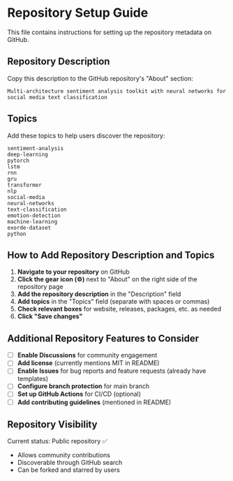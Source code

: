 # Repository Setup Guide

This file contains instructions for setting up the repository metadata on GitHub.

## Repository Description

Copy this description to the GitHub repository's "About" section:

```
Multi-architecture sentiment analysis toolkit with neural networks for social media text classification
```

## Topics

Add these topics to help users discover the repository:

```
sentiment-analysis
deep-learning
pytorch
lstm
rnn
gru
transformer
nlp
social-media
neural-networks
text-classification
emotion-detection
machine-learning
exorde-dataset
python
```

## How to Add Repository Description and Topics

1. **Navigate to your repository** on GitHub
2. **Click the gear icon (⚙️)** next to "About" on the right side of the repository page
3. **Add the repository description** in the "Description" field
4. **Add topics** in the "Topics" field (separate with spaces or commas)
5. **Check relevant boxes** for website, releases, packages, etc. as needed
6. **Click "Save changes"**

## Additional Repository Features to Consider

- [ ] **Enable Discussions** for community engagement
- [ ] **Add license** (currently mentions MIT in README)
- [ ] **Enable Issues** for bug reports and feature requests (already have templates)
- [ ] **Configure branch protection** for main branch
- [ ] **Set up GitHub Actions** for CI/CD (optional)
- [ ] **Add contributing guidelines** (mentioned in README)

## Repository Visibility

Current status: Public repository ✅
- Allows community contributions
- Discoverable through GitHub search
- Can be forked and starred by users